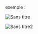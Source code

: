 exemple :

![Sans titre](https://github.com/fk-crafter/100days-of-code/assets/127132293/15d5e903-38ee-4513-92fc-b896b70e3189)

![Sans titre2](https://github.com/fk-crafter/100days-of-code/assets/127132293/09601fa0-588f-41c4-b89f-a5d22a50a422)
